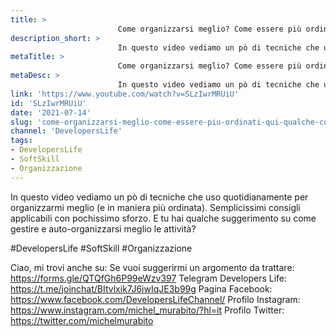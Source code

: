 ```yaml
---
title: > 
                        Come organizzarsi meglio? Come essere più ordinati? Qui qualche consiglio base!
description_short: > 
                        In questo video vediamo un pò di tecniche che uso quotidianamente per organizzarmi meglio (e in maniera più ordinata).
metaTitle: > 
                        Come organizzarsi meglio? Come essere più ordinati? Qui qualche consiglio base!
metaDesc: > 
                        In questo video vediamo un pò di tecniche che uso quotidianamente per organizzarmi meglio (e in maniera più ordinata).
link: 'https://www.youtube.com/watch?v=SLzIwrMRUiU'
id: 'SLzIwrMRUiU'
date: '2021-07-14'
slug: 'come-organizzarsi-meglio-come-essere-piu-ordinati-qui-qualche-consiglio-base'
channel: 'DevelopersLife'
tags: 
- DevelopersLife
- SoftSkill
- Organizzazione
---
```

In questo video vediamo un pò di tecniche che uso quotidianamente per organizzarmi meglio (e in maniera più ordinata). Semplicissimi consigli applicabili con pochissimo sforzo. E tu hai qualche suggerimento su come gestire e auto-organizzarsi meglio le attività?

#DevelopersLife #SoftSkill #Organizzazione 

Ciao, mi trovi anche su:
Se vuoi suggerirmi un argomento da trattare: https://forms.gle/QTQfGh6P99eWzv397
Telegram Developers Life: https://t.me/joinchat/BItvlxik7J6iwIqJE3b99g
Pagina Facebook: https://www.facebook.com/DevelopersLifeChannel/
Profilo Instagram: https://www.instagram.com/michel_murabito/?hl=it
Profilo Twitter: https://twitter.com/michelmurabito​
